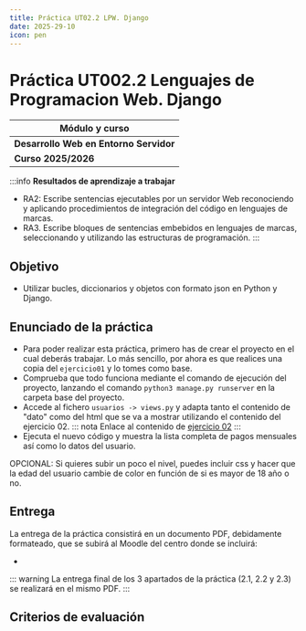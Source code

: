 ```yaml
---
title: Práctica UT02.2 LPW. Django
date: 2025-29-10
icon: pen
---
```


# Práctica UT002.2 Lenguajes de Programacion Web. Django

| Módulo y curso |
| --- |
| **Desarrollo Web en Entorno Servidor** |
|**Curso 2025/2026**|

:::info
**Resultados de aprendizaje a trabajar**
 * RA2: Escribe sentencias ejecutables por un servidor Web reconociendo y aplicando procedimientos de integración del código en lenguajes de marcas. 
 * RA3. Escribe bloques de sentencias embebidos en lenguajes de marcas, seleccionando y utilizando las estructuras de programación.
:::

## Objetivo
* Utilizar bucles, diccionarios y objetos con formato json en Python y Django.
  
## Enunciado de la práctica
  
* Para poder realizar esta práctica, primero has de crear el proyecto en el cual deberás trabajar. Lo más sencillo, por ahora es que realices una copia del `ejercicio01` y lo tomes como base.
* Comprueba que todo funciona mediante el comando de ejecución del proyecto, lanzando el comando `python3 manage.py runserver` en la carpeta base del proyecto. 
* Accede al fichero `usuarios -> views.py` y adapta tanto el contenido de "dato" como del html que se va a mostrar utilizando el contenido del ejercicio 02. 
  ::: nota
  Enlace al contenido de [ejercicio 02](https://github.com/darioaxel/DWES-Ejercicios-2025-2026/blob/main/dwes-UT02/03-django/ejercicio02/usuarios.py)
  :::
* Ejecuta el nuevo código y muestra la lista completa de pagos mensuales así como lo datos del usuario.

OPCIONAL: Si quieres subir un poco el nivel, puedes incluir css y hacer que la edad del usuario cambie de color en función de si es mayor de 18 año o no.

## Entrega

La entrega de la práctica consistirá en un documento PDF, debidamente formateado, que se subirá al Moodle del centro donde se incluirá:
  
* 
::: warning
La entrega final de los 3 apartados de la práctica (2.1, 2.2 y 2.3) se realizará en el mismo PDF. 
:::

## Criterios de evaluación